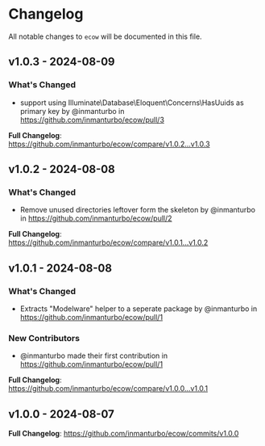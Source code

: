 # Changelog

All notable changes to `ecow` will be documented in this file.

## v1.0.3 - 2024-08-09

### What's Changed

* support using Illuminate\Database\Eloquent\Concerns\HasUuids as primary key by @inmanturbo in https://github.com/inmanturbo/ecow/pull/3

**Full Changelog**: https://github.com/inmanturbo/ecow/compare/v1.0.2...v1.0.3

## v1.0.2 - 2024-08-08

### What's Changed

* Remove unused directories leftover form the skeleton by @inmanturbo in https://github.com/inmanturbo/ecow/pull/2

**Full Changelog**: https://github.com/inmanturbo/ecow/compare/v1.0.1...v1.0.2

## v1.0.1 - 2024-08-08

### What's Changed

* Extracts "Modelware" helper to a seperate package by @inmanturbo in https://github.com/inmanturbo/ecow/pull/1

### New Contributors

* @inmanturbo made their first contribution in https://github.com/inmanturbo/ecow/pull/1

**Full Changelog**: https://github.com/inmanturbo/ecow/compare/v1.0.0...v1.0.1

## v1.0.0 - 2024-08-07

**Full Changelog**: https://github.com/inmanturbo/ecow/commits/v1.0.0
